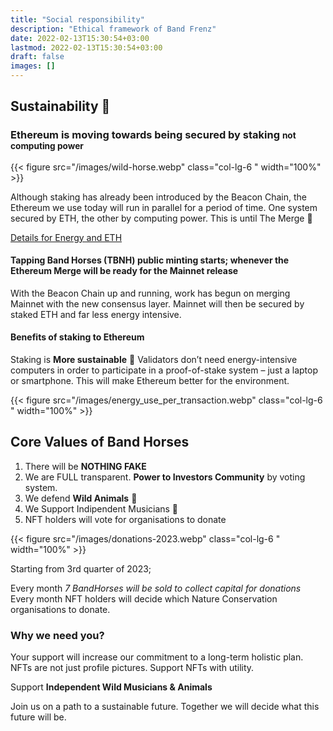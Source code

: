 ```yaml
---
title: "Social responsibility"
description: "Ethical framework of Band Frenz"
date: 2022-02-13T15:30:54+03:00
lastmod: 2022-02-13T15:30:54+03:00
draft: false
images: []
---
```


## Sustainability 🌲

### Ethereum is moving towards being secured by staking <small class="text-muted">not computing power</small>

<div class="row py-5">

{{< figure src="/images/wild-horse.webp" class="col-lg-6 " width="100%"  >}}

<div class="col-lg-6 ">

Although staking has already been introduced by the Beacon Chain, the Ethereum we use today will run in parallel for a period of time. One system secured by ETH, the other by computing power. This is until The Merge 🌱

[Details for Energy and ETH](https://ethereum.org/en/energy-consumption/)

</div>
</div>

#### Tapping Band Horses (TBNH) public minting starts; whenever the Ethereum Merge will be ready for the Mainnet release

With the Beacon Chain up and running, work has begun on merging Mainnet with the new consensus layer. Mainnet will then be secured by staked ETH and far less energy intensive.

<div class="row py-2">
<div class="col-lg-6 ">

#### Benefits of staking to Ethereum

Staking is **More sustainable** 🌲 Validators don’t need energy-intensive computers in order to participate in a proof-of-stake system – just a laptop or smartphone. This will make Ethereum better for the environment.

</div>
{{< figure src="/images/energy_use_per_transaction.webp" class="col-lg-6 " width="100%"  >}}
</div>

## Core Values of Band Horses

1. There will be **NOTHING FAKE**
1. We are FULL transparent. **Power to Investors Community** by voting system.
1. We defend **Wild Animals** 🐴
1. We Support Indipendent Musicians   🎵
1. NFT holders will vote for organisations to donate

<div class="row py-5">
{{< figure src="/images/donations-2023.webp" class="col-lg-6 " width="100%"  >}}

<div class="col-lg-6 ">

Starting from 3rd quarter of 2023;

Every month *7 BandHorses will be sold to collect capital for donations* Every month NFT holders will decide which Nature Conservation  organisations to donate.

</div>
</div>

### Why we need you?

Your support will increase our commitment to a long-term holistic plan. NFTs are not just profile pictures. Support NFTs with utility.

Support **Independent Wild Musicians & Animals**

Join us on a path to a sustainable future. Together we will decide what this future will be.
